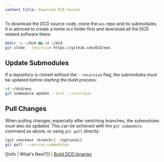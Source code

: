 ```yaml
---
content_title: Download DCD Source
---
```


To download the DCD source code, clone the `eos` repo and its submodules. It is adviced to create a home `dcd` folder first and download all the DCD related software there:

```sh
mkdir -p ~/dcd && cd ~/dcd
git clone --recursive https://github.com/DCD/eos
```

## Update Submodules

If a repository is cloned without the `--recursive` flag, the submodules *must* be updated before starting the build process:

```sh
cd ~/dcd/eos
git submodule update --init --recursive
```

## Pull Changes

When pulling changes, especially after switching branches, the submodules *must* also be updated. This can be achieved with the `git submodule` command as above, or using `git pull` directly:

```sh
[git checkout <branch>]  (optional)
git pull --recurse-submodules
```

[[info | What's Next?]]
| [Build DCD binaries](02_build-dcd-binaries.md)
